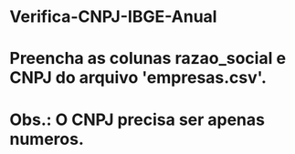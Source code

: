 # Verifica-CNPJ-IBGE-Anual

# Preencha as colunas razao_social e CNPJ do arquivo 'empresas.csv'.
# Obs.: O CNPJ precisa ser apenas numeros.
